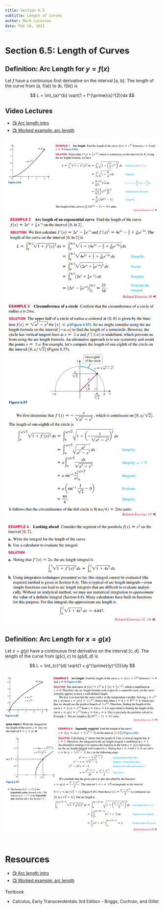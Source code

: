 ```yaml
---
title: Section 6.5
subtitle: Length of Curves
author: Mark Lucernas
date: Feb 10, 2021
---
```



# Section 6.5: Length of Curves

## Definition: Arc Length for $y = f(x)$

Let $f$ have a continuous first derivative on the interval [a, b]. The length of
the curve from (a, f(a)) to (b, f(b)) is

$$
L = \int_{a}^{b} \sqrt{1 + f^{\prime}(x)^{2}}dx
$$

## Video Lectures

- [📺 Arc length intro](https://www.khanacademy.org/math/ap-calculus-bc/bc-applications-of-integration-new/bc-8-13/v/arc-length-formula)
- [📺 Worked example: arc length](https://www.khanacademy.org/math/ap-calculus-bc/bc-applications-of-integration-new/bc-8-13/v/arc-length-example)

![Example 1](../../../../../files/winter-2021/MATH-151/notes/ch-6/sec_6-5_example-1.png)
![Example 2](../../../../../files/winter-2021/MATH-151/notes/ch-6/sec_6-5_example-2.png)
![Example 3.1](../../../../../files/winter-2021/MATH-151/notes/ch-6/sec_6-5_example-3.1.png)
![Example 3.2](../../../../../files/winter-2021/MATH-151/notes/ch-6/sec_6-5_example-3.2.png)
![Example 4](../../../../../files/winter-2021/MATH-151/notes/ch-6/sec_6-5_example-4.png)

## Definition: Arc Length for $x = g(x)$

Let $x = g(y)$ have a continuous first derivative on the interval $[c, d]$. The
length of the curve from $(g(c), c)$ to $(g(d), d)$ is

$$
L = \int_{c}^{d} \sqrt{1 + g^{\prime}(y)^{2}}dy
$$

![Example 5](../../../../../files/winter-2021/MATH-151/notes/ch-6/sec_6-5_example-5.png)
![Example 6](../../../../../files/winter-2021/MATH-151/notes/ch-6/sec_6-5_example-6.png)

<br>

# Resources

- [📺 Arc length intro](https://www.khanacademy.org/math/ap-calculus-bc/bc-applications-of-integration-new/bc-8-13/v/arc-length-formula)
- [📺 Worked example: arc length](https://www.khanacademy.org/math/ap-calculus-bc/bc-applications-of-integration-new/bc-8-13/v/arc-length-example)

Textbook

+ Calculus, Early Transcendentals 3rd Edition - Briggs, Cochran, and Gillet
